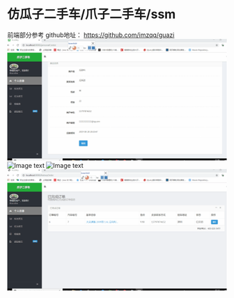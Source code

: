 # 仿瓜子二手车/爪子二手车/ssm
前端部分参考  github地址： https://github.com/imzqq/guazi
![Image text](https://github.com/ShiLeiluo/guazi-zhuazi-ssm/blob/master/gif/guazi_buy.gif)
![Image text](https://github.com/ShiLeiluo/guazi-zhuazi-ssm/blob/master/gif/guazi_login.gif)
![Image text](https://github.com/ShiLeiluo/guazi-zhuazi-ssm/blob/master/gif/guazi_sell.gif)
![Image text](https://github.com/ShiLeiluo/guazi-zhuazi-ssm/blob/master/gif/guazi_seller.gif)
